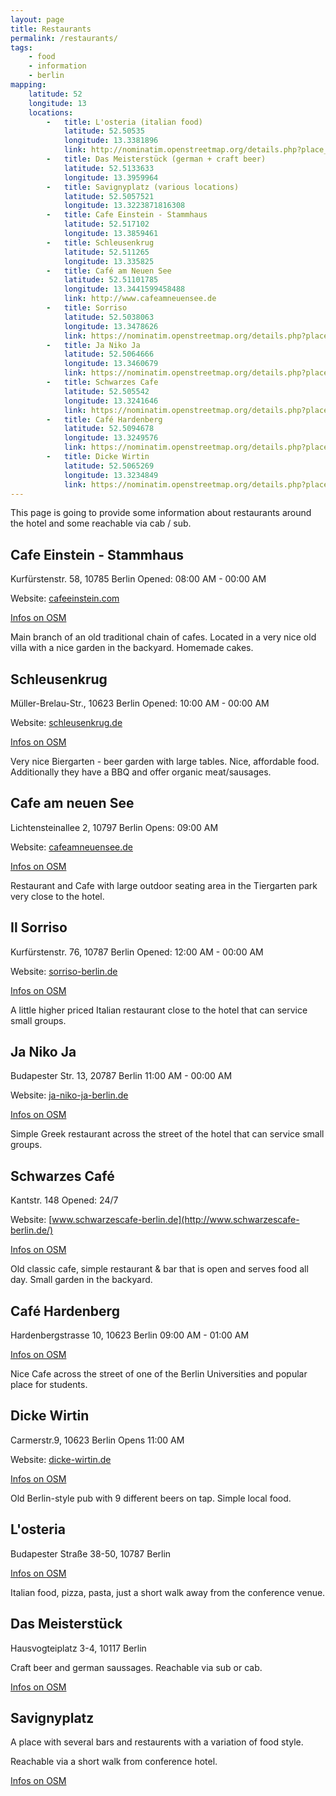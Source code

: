 ```yaml
---
layout: page
title: Restaurants
permalink: /restaurants/
tags:
    - food
    - information
    - berlin
mapping: 
    latitude: 52 
    longitude: 13 
    locations: 
        -   title: L'osteria (italian food) 
            latitude: 52.50535 
            longitude: 13.3381896 
            link: http://nominatim.openstreetmap.org/details.php?place_id=28852634 
        -   title: Das Meisterstück (german + craft beer) 
            latitude: 52.5133633 
            longitude: 13.3959964 
        -   title: Savignyplatz (various locations) 
            latitude: 52.5057521 
            longitude: 13.3223871816308 
        -   title: Cafe Einstein - Stammhaus 
            latitude: 52.517102 
            longitude: 13.3859461 
        -   title: Schleusenkrug
            latitude: 52.511265 
            longitude: 13.335825
        -   title: Café am Neuen See
            latitude: 52.51101785
            longitude: 13.3441599458488 
            link: http://www.cafeamneuensee.de             
        -   title: Sorriso
            latitude: 52.5038063
            longitude: 13.3478626
            link: https://nominatim.openstreetmap.org/details.php?place_id=20203649
        -   title: Ja Niko Ja
            latitude: 52.5064666
            longitude: 13.3460679
            link: https://nominatim.openstreetmap.org/details.php?place_id=6405508            
        -   title: Schwarzes Cafe
            latitude: 52.505542
            longitude: 13.3241646
            link: https://nominatim.openstreetmap.org/details.php?place_id=23542934           
        -   title: Café Hardenberg
            latitude: 52.5094678
            longitude: 13.3249576
            link: https://nominatim.openstreetmap.org/details.php?place_id=12017554        
        -   title: Dicke Wirtin
            latitude: 52.5065269
            longitude: 13.3234849
            link: https://nominatim.openstreetmap.org/details.php?place_id=955412                           
---
```


This page is going to provide some information about restaurants around the hotel and some reachable via cab / sub.



Cafe Einstein - Stammhaus
-------------------------
Kurfürstenstr. 58, 10785 Berlin
Opened: 08:00 AM - 00:00 AM

Website: [cafeeinstein.com](http://www.cafeeinstein.com)

[Infos on OSM](https://nominatim.openstreetmap.org/details.php?place_id=15158662)

Main branch of an old traditional chain of cafes. Located in a very nice
old villa with a nice garden in the backyard. Homemade cakes.


Schleusenkrug
-------------
Müller-Brelau-Str., 10623 Berlin
Opened: 10:00 AM - 00:00 AM

Website: [schleusenkrug.de](http://www.schleusenkrug.de)

[Infos on OSM](https://nominatim.openstreetmap.org/details.php?place_id=787473)


Very nice Biergarten - beer garden with large tables. Nice, affordable
food. Additionally they have a BBQ and offer organic meat/sausages.

Cafe am neuen See
-----------------
Lichtensteinallee 2, 10797 Berlin
Opens: 09:00 AM

Website: [cafeamneuensee.de](http://www.cafeamneuensee.de/)

[Infos on OSM](https://nominatim.openstreetmap.org/details.php?place_id=82218665)

Restaurant and Cafe with large outdoor seating area in the Tiergarten
park very close to the hotel.


Il Sorriso
----------

Kurfürstenstr. 76, 10787 Berlin
Opened: 12:00 AM - 00:00 AM

Website: [sorriso-berlin.de](http://www.sorriso-berlin.de/)

[Infos on OSM](https://nominatim.openstreetmap.org/details.php?place_id=20203649)

A little higher priced Italian restaurant close to the hotel that can
service small groups.


Ja Niko Ja
----------
Budapester Str. 13, 20787 Berlin
11:00 AM - 00:00 AM

Website: [ja-niko-ja-berlin.de](http://www.ja-niko-ja-berlin.de/)

[Infos on OSM](https://nominatim.openstreetmap.org/details.php?place_id=6405508)

Simple Greek restaurant across the street of the hotel that can service
small groups.


Schwarzes Café
--------------
Kantstr. 148
Opened: 24/7

Website: [www.schwarzescafe-berlin.de](http://www.schwarzescafe-berlin.de/)

[Infos on OSM](https://nominatim.openstreetmap.org/details.php?place_id=23542934)

Old classic cafe, simple restaurant & bar that is open and serves food
all day. Small garden in the backyard.


Café Hardenberg
---------------
Hardenbergstrasse 10, 10623 Berlin
09:00 AM - 01:00 AM

[Infos on OSM](https://nominatim.openstreetmap.org/details.php?place_id=12017554)

Nice Cafe across the street of one of the Berlin Universities and
popular place for students.


Dicke Wirtin
------------
Carmerstr.9, 10623 Berlin
Opens 11:00 AM

Website: [dicke-wirtin.de](http://www.dicke-wirtin.de/)

[Infos on OSM](https://nominatim.openstreetmap.org/details.php?place_id=955412)

Old Berlin-style pub with 9 different beers on tap. Simple local food.



L'osteria
---------
Budapester Straße 38-50, 10787 Berlin

[Infos on OSM](http://nominatim.openstreetmap.org/details.php?place_id=28852634 )  

Italian food, pizza, pasta, just a short walk away from the conference venue.



Das Meisterstück 
----------------

Hausvogteiplatz 3-4, 10117 Berlin

Craft beer and german saussages. Reachable via sub or cab.
   
[Infos on OSM](http://www.openstreetmap.org/node/1964264412)

Savignyplatz
------------
A place with several bars and restaurents with a variation of food style.  
 
Reachable via a short walk from conference hotel. 

[Infos on OSM](http://nominatim.openstreetmap.org/details.php?place_id=46749307)


